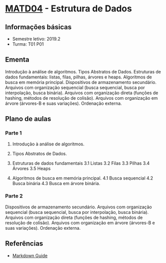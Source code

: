 # [MATD04](https://alunoweb.ufba.br/SiacWWW/ExibirEmentaPublico.do?cdDisciplina=MATD04&nuPerInicial=20101) - Estrutura de Dados

## Informações básicas

- Semestre letivo: 2019.2
- Turma: T01 P01

## Ementa

Introdução à análise de algoritmos. 
Tipos Abstratos de Dados. 
Estruturas de dados fundamentais: listas, filas, pilhas, árvores e heaps. 
Algoritmos de busca em memória principal. 
Dispositivos de armazenamento secundário. 
Arquivos com organização sequencial (busca sequencial, busca por interpolação, busca binária). 
Arquivos com organização direta (funções de hashing, métodos de resolução de colisão). 
Arquivos com organização em árvore (árvores-B e suas variações). 
Ordenação externa.


## Plano de aulas

### Parte 1 

1. Introdução à análise de algoritmos. 

2. Tipos Abstratos de Dados. 

3. Estruturas de dados fundamentais
   3.1 Listas
   3.2 Filas
   3.3 Pilhas
   3.4 Árvores
   3.5 Heaps

4. Algoritmos de busca em memória principal. 
   4.1 Busca sequencial
   4.2 Busca binária
   4.3 Busca em árvore binária.

### Parte 2

Dispositivos de armazenamento secundário. 
Arquivos com organização sequencial 
(busca sequencial, busca por interpolação, busca binária). 
Arquivos com organização direta 
(funções de hashing, métodos de resolução de colisão). 
Arquivos com organização em árvore 
(árvores-B e suas variações). 
Ordenação externa.

## Referências
- [Markdown Guide](https://www.markdownguide.org/basic-syntax/)



